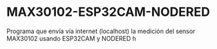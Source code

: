 # MAX30102-ESP32CAM-NODERED
Programa que envía vía internet (localhost) la medición del sensor MAX30102 usando ESP32CAM y NODERED
h
